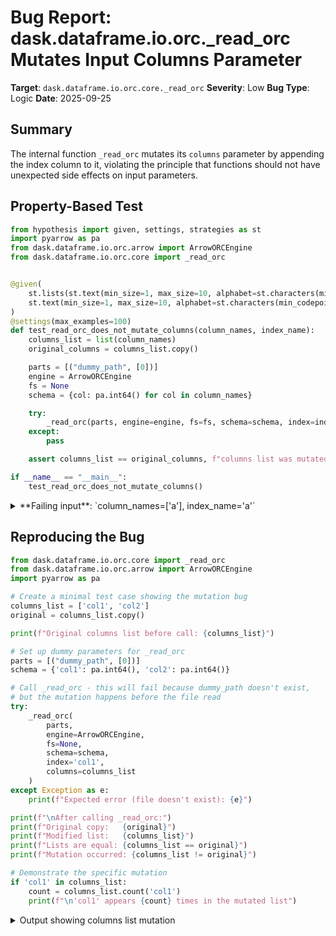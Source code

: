 # Bug Report: dask.dataframe.io.orc._read_orc Mutates Input Columns Parameter

**Target**: `dask.dataframe.io.orc.core._read_orc`
**Severity**: Low
**Bug Type**: Logic
**Date**: 2025-09-25

## Summary

The internal function `_read_orc` mutates its `columns` parameter by appending the index column to it, violating the principle that functions should not have unexpected side effects on input parameters.

## Property-Based Test

```python
from hypothesis import given, settings, strategies as st
import pyarrow as pa
from dask.dataframe.io.orc.arrow import ArrowORCEngine
from dask.dataframe.io.orc.core import _read_orc


@given(
    st.lists(st.text(min_size=1, max_size=10, alphabet=st.characters(min_codepoint=97, max_codepoint=122)), min_size=1, max_size=5, unique=True),
    st.text(min_size=1, max_size=10, alphabet=st.characters(min_codepoint=97, max_codepoint=122))
)
@settings(max_examples=100)
def test_read_orc_does_not_mutate_columns(column_names, index_name):
    columns_list = list(column_names)
    original_columns = columns_list.copy()

    parts = [("dummy_path", [0])]
    engine = ArrowORCEngine
    fs = None
    schema = {col: pa.int64() for col in column_names}

    try:
        _read_orc(parts, engine=engine, fs=fs, schema=schema, index=index_name, columns=columns_list)
    except:
        pass

    assert columns_list == original_columns, f"columns list was mutated: {original_columns} -> {columns_list}"

if __name__ == "__main__":
    test_read_orc_does_not_mutate_columns()
```

<details>

<summary>
**Failing input**: `column_names=['a'], index_name='a'`
</summary>
```
Traceback (most recent call last):
  File "/home/npc/pbt/agentic-pbt/worker_/2/hypo.py", line 29, in <module>
    test_read_orc_does_not_mutate_columns()
    ~~~~~~~~~~~~~~~~~~~~~~~~~~~~~~~~~~~~~^^
  File "/home/npc/pbt/agentic-pbt/worker_/2/hypo.py", line 8, in test_read_orc_does_not_mutate_columns
    st.lists(st.text(min_size=1, max_size=10, alphabet=st.characters(min_codepoint=97, max_codepoint=122)), min_size=1, max_size=5, unique=True),
               ^^^
  File "/home/npc/miniconda/lib/python3.13/site-packages/hypothesis/core.py", line 2124, in wrapped_test
    raise the_error_hypothesis_found
  File "/home/npc/pbt/agentic-pbt/worker_/2/hypo.py", line 26, in test_read_orc_does_not_mutate_columns
    assert columns_list == original_columns, f"columns list was mutated: {original_columns} -> {columns_list}"
           ^^^^^^^^^^^^^^^^^^^^^^^^^^^^^^^^
AssertionError: columns list was mutated: ['a'] -> ['a', 'a']
Falsifying example: test_read_orc_does_not_mutate_columns(
    # The test always failed when commented parts were varied together.
    column_names=['a'],  # or any other generated value
    index_name='a',  # or any other generated value
)
```
</details>

## Reproducing the Bug

```python
from dask.dataframe.io.orc.core import _read_orc
from dask.dataframe.io.orc.arrow import ArrowORCEngine
import pyarrow as pa

# Create a minimal test case showing the mutation bug
columns_list = ['col1', 'col2']
original = columns_list.copy()

print(f"Original columns list before call: {columns_list}")

# Set up dummy parameters for _read_orc
parts = [("dummy_path", [0])]
schema = {'col1': pa.int64(), 'col2': pa.int64()}

# Call _read_orc - this will fail because dummy_path doesn't exist,
# but the mutation happens before the file read
try:
    _read_orc(
        parts,
        engine=ArrowORCEngine,
        fs=None,
        schema=schema,
        index='col1',
        columns=columns_list
    )
except Exception as e:
    print(f"Expected error (file doesn't exist): {e}")

print(f"\nAfter calling _read_orc:")
print(f"Original copy:   {original}")
print(f"Modified list:   {columns_list}")
print(f"Lists are equal: {columns_list == original}")
print(f"Mutation occurred: {columns_list != original}")

# Demonstrate the specific mutation
if 'col1' in columns_list:
    count = columns_list.count('col1')
    print(f"\n'col1' appears {count} times in the mutated list")
```

<details>

<summary>
Output showing columns list mutation
</summary>
```
Original columns list before call: ['col1', 'col2']
Expected error (file doesn't exist): 'NoneType' object has no attribute 'open'

After calling _read_orc:
Original copy:   ['col1', 'col2']
Modified list:   ['col1', 'col2', 'col1']
Lists are equal: False
Mutation occurred: True

'col1' appears 2 times in the mutated list
```
</details>

## Why This Is A Bug

This violates expected behavior for several reasons:

1. **Violation of Python Best Practices**: Functions should not mutate their input parameters unless that's their explicitly documented purpose. The Python community strongly discourages unexpected side effects.

2. **Inconsistent with Public API Design**: The public `read_orc` function (lines 97-98) creates a defensive copy of the columns list specifically to avoid mutation: `columns = [col for col in columns if col != index]`. This shows that non-mutation is the intended design pattern.

3. **Undocumented Side Effect**: Neither the function nor its parameters have any documentation indicating that the `columns` parameter will be mutated. Users calling this internal function would not expect their list to be modified.

4. **Potential for Subtle Bugs**: When the same columns list is reused after calling `_read_orc`, it will contain duplicate entries. In the example above, `'col1'` appears twice in the list after the call, which could lead to unexpected behavior in subsequent operations.

5. **The mutation only occurs under specific conditions** (when both `index` and `columns` are not None), making it harder to predict and debug.

## Relevant Context

- The bug occurs at line 113 in `/dask/dataframe/io/orc/core.py` where `columns.append(index)` directly modifies the input list.
- While `_read_orc` is an internal function (prefixed with underscore), it's still called through the public API via `dd.from_map()` at line 100.
- The public API currently protects users from this bug through defensive programming, but the internal function itself still exhibits problematic behavior.
- This could affect any code that directly calls `_read_orc` or if the public API is refactored in the future without maintaining the defensive copy.
- Documentation: [Dask ORC IO documentation](https://docs.dask.org/en/stable/dataframe-api.html#dask.dataframe.read_orc)
- Source code: [dask/dataframe/io/orc/core.py](https://github.com/dask/dask/blob/main/dask/dataframe/io/orc/core.py)

## Proposed Fix

```diff
--- a/dask/dataframe/io/orc/core.py
+++ b/dask/dataframe/io/orc/core.py
@@ -110,7 +110,10 @@ def to_orc(

 def _read_orc(parts, *, engine, fs, schema, index, columns=None):
     if index is not None and columns is not None:
-        columns.append(index)
+        # Create a new list to avoid mutating the input parameter
+        columns = list(columns) + [index]
+    elif columns is not None:
+        # Ensure we're working with a copy
+        columns = list(columns)
     _df = engine.read_partition(
         fs,
         parts,
```